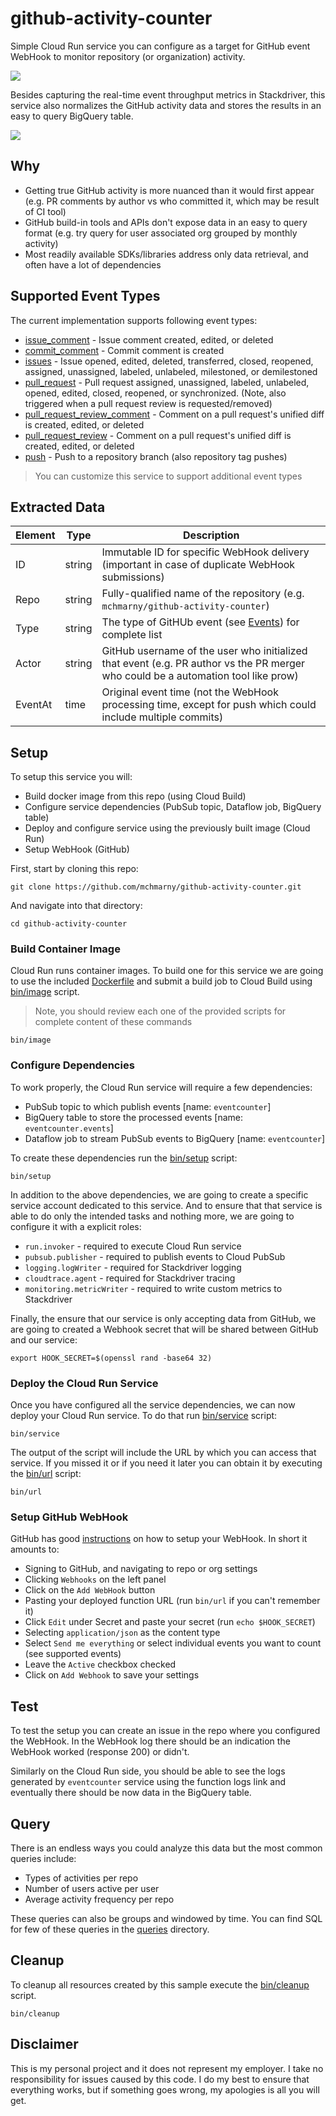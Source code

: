 # github-activity-counter

Simple Cloud Run service you can configure as a target for GitHub event WebHook to monitor repository (or organization) activity.

![](./image/metrics.png)

Besides capturing the real-time event throughput metrics in Stackdriver, this service also normalizes the GitHub activity data and stores the results in an easy to query BigQuery table.

![](./image/query.png)

## Why

* Getting true GitHub activity is more nuanced than it would first appear (e.g. PR comments by author vs who committed it, which may be result of CI tool)
* GitHub build-in tools and APIs don't expose data in an easy to query format (e.g. try query for user associated org grouped by monthly activity)
* Most readily available SDKs/libraries address only data retrieval, and often have a lot of dependencies

## Supported Event Types

The current implementation supports following event types:

* [issue_comment](https://developer.github.com/v3/activity/events/types/#issuecommentevent) - Issue comment created, edited, or deleted
* [commit_comment](https://developer.github.com/v3/activity/events/types/#commitcommentevent) - Commit comment is created
* [issues](https://developer.github.com/v3/activity/events/types/#issuesevent) - Issue opened, edited, deleted, transferred, closed, reopened, assigned, unassigned, labeled, unlabeled, milestoned, or demilestoned
* [pull_request](https://developer.github.com/v3/activity/events/types/#pullrequestevent) - Pull request assigned, unassigned, labeled, unlabeled, opened, edited, closed, reopened, or synchronized. (Note, also triggered when a pull request review is requested/removed)
* [pull_request_review_comment](https://developer.github.com/v3/activity/events/types/#pullrequestreviewcommentevent) - Comment on a pull request's unified diff is created, edited, or deleted
* [pull_request_review](https://developer.github.com/v3/activity/events/types/#pullrequestreviewcommentevent) - Comment on a pull request's unified diff is created, edited, or deleted
* [push](https://developer.github.com/v3/activity/events/types/#pushevent) - Push to a repository branch (also repository tag pushes)

> You can customize this service to support additional event types

## Extracted Data

| Element | Type   | Description                                                                                                                       |
| ------- | ------ | --------------------------------------------------------------------------------------------------------------------------------- |
| ID      | string | Immutable ID for specific WebHook delivery (important in case of duplicate WebHook submissions)                                   |
| Repo    | string | Fully-qualified name of the repository (e.g. `mchmarny/github-activity-counter`)                                                  |
| Type    | string | The type of GitHUb event (see [Events](#events)) for complete list                                                                |
| Actor   | string | GitHub username of the user who initialized that event (e.g. PR author vs the PR merger who could be a automation tool like prow) |
| EventAt | time   | Original event time (not the WebHook processing time, except for push which could include multiple commits)                       |

## Setup

To setup this service you will:

* Build docker image from this repo (using Cloud Build)
* Configure service dependencies (PubSub topic, Dataflow job, BigQuery table)
* Deploy and configure service using the previously built image (Cloud Run)
* Setup WebHook (GitHub)

First, start by cloning this repo:

```shell
git clone https://github.com/mchmarny/github-activity-counter.git
```

And navigate into that directory:

```shell
cd github-activity-counter
```

### Build Container Image

Cloud Run runs container images. To build one for this service we are going to use the included [Dockerfile](./Dockerfile) and submit a build job to Cloud Build using [bin/image](./bin/image) script.

> Note, you should review each one of the provided scripts for complete content of these commands

```shell
bin/image
```

### Configure Dependencies

To work properly, the Cloud Run service will require a few dependencies:

* PubSub topic to which publish events [name: `eventcounter`]
* BigQuery table to store the processed events [name: `eventcounter.events`]
* Dataflow job to stream PubSub events to BigQuery [name: `eventcounter`]

To create these dependencies run the [bin/setup](./bin/setup) script:

```shell
bin/setup
```

In addition to the above dependencies, we are going to create a specific service account dedicated to this service. And to ensure that that service is able to do only the intended tasks and nothing more, we are going to configure it with a explicit roles:

* `run.invoker` - required to execute Cloud Run service
* `pubsub.publisher` - required to publish events to Cloud PubSub
* `logging.logWriter` - required for Stackdriver logging
* `cloudtrace.agent` - required for Stackdriver tracing
* `monitoring.metricWriter` - required to write custom metrics to Stackdriver

Finally, the ensure that our service is only accepting data from GitHub, we are going to created a Webhook secret that will be shared between GitHub and our service:

```shell
export HOOK_SECRET=$(openssl rand -base64 32)
```

### Deploy the Cloud Run Service

Once you have configured all the service dependencies, we can now deploy your Cloud Run service. To do that run [bin/service](./bin/service) script:

```shell
bin/service
```

The output of the script will include the URL by which you can access that service. If you missed it or if you need it later you can obtain it by executing the [bin/url](./bin/url) script:

```shell
bin/url
```

### Setup GitHub WebHook

GitHub has good [instructions](https://developer.github.com/webhooks/creating/) on how to setup your WebHook. In short it amounts to:

* Signing to GitHub, and navigating to repo or org settings
* Clicking `Webhooks` on the left panel
* Click on the `Add WebHook` button
* Pasting your deployed function URL (run `bin/url` if you can't remember it)
* Click `Edit` under Secret and paste your secret (run `echo $HOOK_SECRET`)
* Selecting `application/json` as the content type
* Select `Send me everything` or select individual events you want to count (see supported events)
* Leave the `Active` checkbox checked
* Click on `Add Webhook` to save your settings

## Test

To test the setup you can create an issue in the repo where you configured the WebHook. In the WebHook log there should be an indication the WebHook worked (response 200) or didn't.

Similarly on the Cloud Run side, you should be able to see the logs generated by `eventcounter` service using the function logs link and eventually there should be now data in the BigQuery table.

## Query

There is an endless ways you could analyze this data but the most common queries include:

* Types of activities per repo
* Number of users active per user
* Average activity frequency per repo

These queries can also be groups and windowed by time. You can find SQL for few of these queries in the [queries](./queries) directory.

## Cleanup

To cleanup all resources created by this sample execute the [bin/cleanup](bin/cleanup) script.

```shell
bin/cleanup
```

## Disclaimer

This is my personal project and it does not represent my employer. I take no responsibility for issues caused by this code. I do my best to ensure that everything works, but if something goes wrong, my apologies is all you will get.
